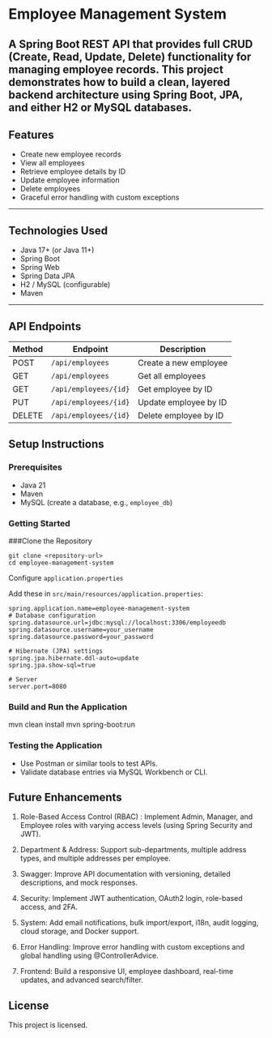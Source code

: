 # Employee Management System

A Spring Boot REST API that provides full CRUD (Create, Read, Update, Delete) functionality for managing employee records. This project demonstrates how to build a clean, layered backend architecture using Spring Boot, JPA, and either H2 or MySQL databases.
---

## Features

- Create new employee records
- View all employees
- Retrieve employee details by ID
- Update employee information
- Delete employees
- Graceful error handling with custom exceptions

---

## Technologies Used

- Java 17+ (or Java 11+)
- Spring Boot
- Spring Web
- Spring Data JPA
- H2 / MySQL (configurable)
- Maven
---


## API Endpoints

| Method | Endpoint              | Description               |
|--------|-----------------------|---------------------------|
| POST   | `/api/employees`      | Create a new employee     |
| GET    | `/api/employees`      | Get all employees         |
| GET    | `/api/employees/{id}` | Get employee by ID        |
| PUT    | `/api/employees/{id}` | Update employee by ID     |
| DELETE | `/api/employees/{id}` | Delete employee by ID     |

## Setup Instructions

### Prerequisites

- Java 21
- Maven
- MySQL (create a database, e.g., `employee_db`)

### Getting Started

###Clone the Repository
```
git clone <repository-url>
cd employee-management-system
```
Configure `application.properties`

Add these in `src/main/resources/application.properties`:

```properties
spring.application.name=employee-management-system
# Database configuration
spring.datasource.url=jdbc:mysql://localhost:3306/employeedb
spring.datasource.username=your_username
spring.datasource.password=your_password

# Hibernate (JPA) settings
spring.jpa.hibernate.ddl-auto=update
spring.jpa.show-sql=true

# Server
server.port=8080
```

### Build and Run the Application

mvn clean install
mvn spring-boot:run

### Testing the Application

- Use Postman or similar tools to test APIs.
- Validate database entries via MySQL Workbench or CLI.

## Future Enhancements

1. Role-Based Access Control (RBAC) : Implement Admin, Manager, and Employee roles with varying access levels (using Spring Security and JWT).

2. Department & Address: Support sub-departments, multiple address types, and multiple addresses per employee.

3. Swagger: Improve API documentation with versioning, detailed descriptions, and mock responses.

4. Security: Implement JWT authentication, OAuth2 login, role-based access, and 2FA.

5. System: Add email notifications, bulk import/export, i18n, audit logging, cloud storage, and Docker support.

6. Error Handling: Improve error handling with custom exceptions and global handling using @ControllerAdvice.

7. Frontend: Build a responsive UI, employee dashboard, real-time updates, and advanced search/filter.

## License

This project is licensed.
